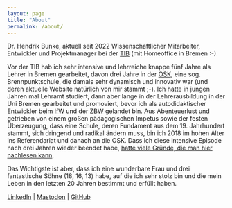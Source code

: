 ```yaml
---
layout: page
title: "About"
permalink: /about/
---
```


<!--<img style="float: left; margin-right: 22px; margin-top: 10px" src="{{site.url
}}/images/bunke.jpg" />--> 
Dr. Hendrik Bunke, aktuell seit 2022 Wissenschaftlicher
Mitarbeiter, Entwickler und Projektmanager bei der [TIB](https://tib.eu) (mit Homeoffice in Bremen :-)

Vor der TIB hab ich sehr intensive und lehrreiche knappe fünf Jahre als Lehrer in Bremen gearbeitet, davon drei
Jahre in der [OSK](https://osk-bremen.org), eine sog. Brennpunktschule, die damals sehr dynamisch und innovativ war (und deren
aktuelle Website natürlich von mir stammt ;-). 
Ich hatte in jungen Jahren mal Lehramt studiert, dann aber lange
in der Lehrerausbildung in der Uni Bremen gearbeitet und promoviert, bevor ich als autodidaktischer
Entwickler beim [IfW](https://www.ifw-kiel.de) und der [ZBW](https://zbw.eu) gelandet bin. Aus
Abenteuerlust und getrieben von einem großen pädagogischen Impetus sowie der festen Überzeugung,
dass eine Schule, deren Fundament aus dem 19. Jahrhundert stammt, sich dringend und radikal ändern muss,
bin ich 2018 im hohen Alter ins Referendariat und danach an die OSK. Dass ich diese intensive Episode nach
drei Jahren wieder beendet habe, [hatte viele Gründe, die man hier nachlesen kann](http://hbxt.org/2022/05/15/schulexit.html).

Das Wichtigste ist aber, dass ich eine wunderbare Frau und drei fantastische
Söhne (18, 16, 13) habe, auf die ich sehr stolz bin und die mein Leben in den letzten 20
Jahren bestimmt und erfüllt haben. 

[LinkedIn](https://www.linkedin.com/in/hendrik-bunke-bb743668/)  |  [Mastodon](https://openbiblio.social/@hbunke)  |  [GitHub](https://github.com/hbunke)

